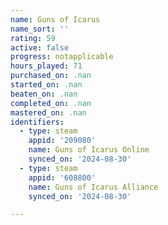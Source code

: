 ```yaml
---
name: Guns of Icarus
name_sort: ''
rating: 59
active: false
progress: notapplicable
hours_played: 71
purchased_on: .nan
started_on: .nan
beaten_on: .nan
completed_on: .nan
mastered_on: .nan
identifiers:
  - type: steam
    appid: '209080'
    name: Guns of Icarus Online
    synced_on: '2024-08-30'
  - type: steam
    appid: '608800'
    name: Guns of Icarus Alliance
    synced_on: '2024-08-30'

---
```

